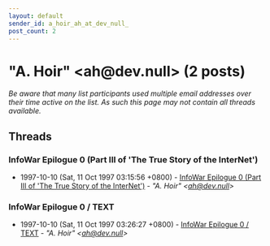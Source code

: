 ```yaml
---
layout: default
sender_id: a_hoir_ah_at_dev_null_
post_count: 2
---
```


# "A. Hoir" <ah<span>@</span>dev.null> (2 posts)

_Be aware that many list participants used multiple email addresses over their time active on the list. As such this page may not contain all threads available._

## Threads

### InfoWar Epilogue 0 (Part III of 'The True Story of the InterNet')
+ 1997-10-10 (Sat, 11 Oct 1997 03:15:56 +0800) - [InfoWar Epilogue 0 (Part III of 'The True Story of the InterNet')](/archive/1997/10/7acf7e466390abbfd24deac2d287f5a6f9d89f8bcf0ee5fe64531d2eb41ef4fa) - _"A. Hoir" \<ah@dev.null\>_

### InfoWar Epilogue 0 / TEXT
+ 1997-10-10 (Sat, 11 Oct 1997 03:26:27 +0800) - [InfoWar Epilogue 0 / TEXT](/archive/1997/10/b68f53b9d63401294a3453ef26a844b7e3dcee080d0401cb267997c0199c7683) - _"A. Hoir" \<ah@dev.null\>_

